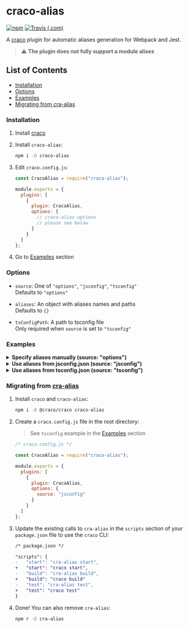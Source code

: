 # craco-alias

[![npm](https://img.shields.io/npm/v/craco-alias.svg)](https://www.npmjs.com/package/craco-alias)
[![Travis (.com)](https://img.shields.io/travis/com/risenforces/craco-alias)](https://travis-ci.com/risenforces/craco-alias)

A [craco](https://github.com/sharegate/craco) plugin for automatic aliases generation for Webpack and Jest.

> :warning: **The plugin does not fully support a module alises**

## List of Contents

- [Installation](#installation)
- [Options](#options)
- [Examples](#examples)
- [Migrating from cra-alias](#migrating-from-cra-alias)

### Installation

1. Install [craco](https://github.com/sharegate/craco)

2. Install `craco-alias`:

   ```sh
   npm i -D craco-alias
   ```

3. Edit `craco.config.js`:

   ```js
   const CracoAlias = require("craco-alias");

   module.exports = {
     plugins: [
       {
         plugin: CracoAlias,
         options: {
           // craco-alias options
           // please see below
         }
       }
     ]
   };
   ```

4. Go to [Examples](#examples) section

### Options

- `source`:
  One of `"options"`, `"jsconfig"`, `"tsconfig"`  
  Defaults to `"options"`

- `aliases`:
  An object with aliases names and paths  
  Defaults to `{}`

- `tsConfigPath`:
  A path to tsconfig file  
  Only required when `source` is set to `"tsconfig"`

### Examples

<details>
<summary><b>Specify aliases manually (source: "options")</b></summary>

> Note: you don't need to add `/*` part for directories in this case

```js
/* craco.config.js */

const CracoAlias = require("craco-alias");

module.exports = {
  plugins: [
    {
      plugin: CracoAlias,
      options: {
        source: "options",
        aliases: {
          "@file": "src/file.js",
          "@dir": "src/some/dir"
        }
      }
    }
  ]
};
```

</details>

<details>
<summary><b>Use aliases from jsconfig.json (source: "jsconfig")</b></summary>

```js
/* craco.config.js */

const CracoAlias = require("craco-alias");

module.exports = {
  plugins: [
    {
      plugin: CracoAlias,
      options: {
        source: "jsconfig"
      }
    }
  ]
};
```

> Note: your jsconfig should always have baseUrl and paths properties

```js
/* jsconfig.json */

{
  compilerOptions: {
    baseUrl: "src",
    paths: {
      "@file": ["file.js"],
      "@dir/*": ["dir/*", "dir"]
    }
  }
}
```

</details>

<details>
<summary><b>Use aliases from tsconfig.json (source: "tsconfig")</b></summary>

```js
/* craco.config.js */

const CracoAlias = require("craco-alias");

module.exports = {
  plugins: [
    {
      plugin: CracoAlias,
      options: {
        source: "tsconfig",
        // as you know, CRA doesn't allow to modify tsconfig's compilerOptions
        // so you should create a separate JSON file and extend tsconfig.json from it
        // and then just specify its path here:
        tsConfigPath: "tsconfig.paths.json"
      }
    }
  ]
};
```

```js
/* tsconfig.paths.json */

{
  compilerOptions: {
    baseUrl: "src",
    paths: {
      "@file": ["file.js"],
      "@dir/*": ["dir/*", "dir"]
    }
  }
}
```

</details>

### Migrating from [cra-alias](https://github.com/risenforces/cra-alias)

1. Install `craco` and `craco-alias`:

   ```sh
   npm i -D @craco/craco craco-alias
   ```

2. Create a `craco.config.js` file in the root directory:

   > See `tsconfig` example in the [Examples](#examples) section

   ```js
   /* craco.config.js */

   const CracoAlias = require("craco-alias");

   module.exports = {
     plugins: [
       {
         plugin: CracoAlias,
         options: {
           source: "jsconfig"
         }
       }
     ]
   };
   ```

3. Update the existing calls to `cra-alias` in the `scripts` section of your `package.json` file to use the `craco` CLI:

   ```diff
   /* package.json */

   "scripts": {
   -   "start": "cra-alias start",
   +   "start": "craco start",
   -   "build": "cra-alias build",
   +   "build": "craco build"
   -   "test": "cra-alias test",
   +   "test": "craco test"
   }
   ```

4. Done! You can also remove `cra-alias`:

   ```sh
   npm r -D cra-alias
   ```
